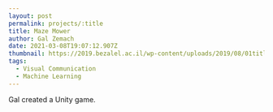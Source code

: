 ```yaml
---
layout: post
permalink: projects/:title
title: Maze Mower
author: Gal Zemach
date: 2021-03-08T19:07:12.907Z
thumbnail: https://2019.bezalel.ac.il/wp-content/uploads/2019/08/01title-800x500.png
tags:
  - Visual Communication
  - Machine Learning
---
```

Gal created a Unity game.
